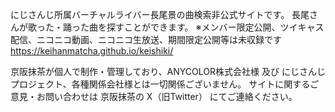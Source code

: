 にじさんじ所属バーチャルライバー長尾景の曲検索非公式サイトです。
長尾さんが歌った・踊った曲を探すことができます。
※メンバー限定公開、ツイキャス配信、ニコニコ動画、ニコニコ生放送、期間限定公開等は未収録です
https://keihanmatcha.github.io/keishiki/

京阪抹茶が個人で制作・管理しており、ANYCOLOR株式会社様 及び にじさんじプロジェクト、各種関係会社様とは一切関係ございません。
サイトに関するご意見・お問い合わせは 京阪抹茶の X（旧Twitter） にてご連絡ください。
